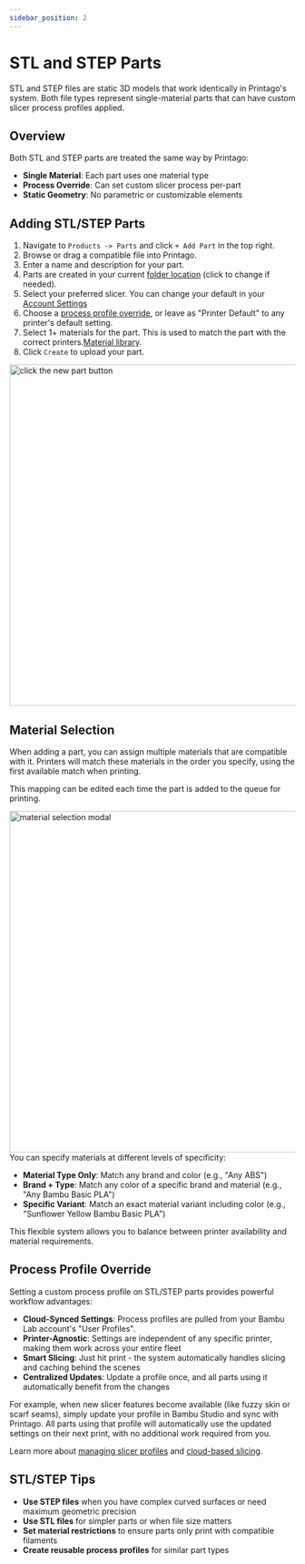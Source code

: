```yaml
---
sidebar_position: 2
---
```


# STL and STEP Parts

STL and STEP files are static 3D models that work identically in Printago's system. Both file types represent single-material parts that can have custom slicer process profiles applied.

## Overview

Both STL and STEP parts are treated the same way by Printago:
- **Single Material**: Each part uses one material type
- **Process Override**: Can set custom slicer process per-part  
- **Static Geometry**: No parametric or customizable elements

## Adding STL/STEP Parts

1. Navigate to `Products -> Parts` and click `+ Add Part` in the top right.
2. Browse or drag a compatible file into Printago.
3. Enter a name and description for your part.
4. Parts are created in your current [folder location](/docs/tips-shortcuts/folders.md) (click to change if needed).
5. Select your preferred slicer.  You can change your default in your [Account Settings](/docs/settings-integrations/account-settings.md#slicing-preferences)
6. Choose a [process profile override](/docs/printing/cloud-slicer.md), or leave as "Printer Default" to any printer's default setting.
7. Select 1+ materials for the part.  This is used to match the part with the correct printers.[Material library](/docs/printing/materials.md).  
9. Click `Create` to upload your part.
<img src="/img/parts/stl-step-screen.png" className="margin-left--lg" width="600" alt="click the new part button" />

## Material Selection

When adding a part, you can assign multiple materials that are compatible with it. Printers will match these materials in the order you specify, using the first available match when printing.  

This mapping can be edited each time the part is added to the queue for printing.

<img src="/img/parts/material_selection_1.png" className="margin-left--lg margin-top--md margin-bottom--md" width="600" alt="material selection modal" />
You can specify materials at different levels of specificity:

- **Material Type Only**: Match any brand and color (e.g., "Any ABS")
- **Brand + Type**: Match any color of a specific brand and material (e.g., "Any Bambu Basic PLA")
- **Specific Variant**: Match an exact material variant including color (e.g., "Sunflower Yellow Bambu Basic PLA")

This flexible system allows you to balance between printer availability and material requirements.

## Process Profile Override

Setting a custom process profile on STL/STEP parts provides powerful workflow advantages:

- **Cloud-Synced Settings**: Process profiles are pulled from your Bambu Lab account's "User Profiles".
- **Printer-Agnostic**: Settings are independent of any specific printer, making them work across your entire fleet
- **Smart Slicing**: Just hit print - the system automatically handles slicing and caching behind the scenes
- **Centralized Updates**: Update a profile once, and all parts using it automatically benefit from the changes

For example, when new slicer features become available (like fuzzy skin or scarf seams), simply update your profile in Bambu Studio and sync with Printago. All parts using that profile will automatically use the updated settings on their next print, with no additional work required from you.

Learn more about [managing slicer profiles](/docs/printing/slicer-profiles.md) and [cloud-based slicing](/docs/printing/cloud-slicer.md).

## STL/STEP Tips

- **Use STEP files** when you have complex curved surfaces or need maximum geometric precision
- **Use STL files** for simpler parts or when file size matters
- **Set material restrictions** to ensure parts only print with compatible filaments
- **Create reusable process profiles** for similar part types

